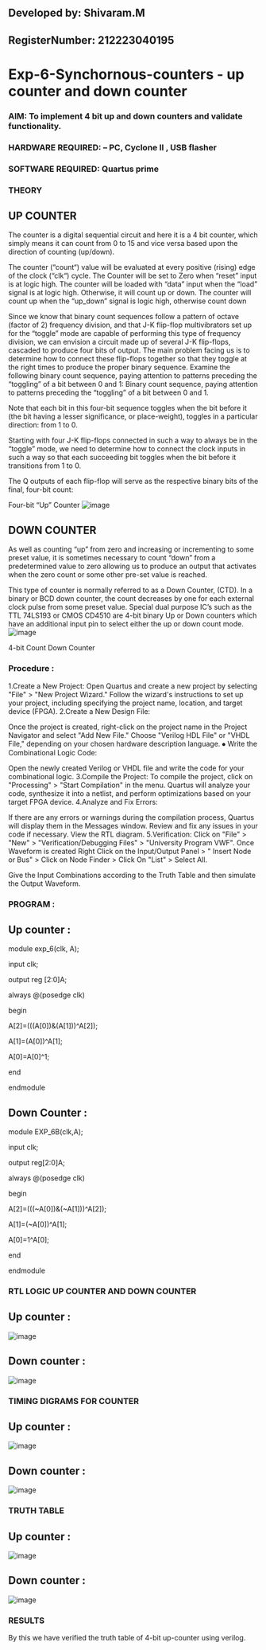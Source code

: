 ## Developed by: Shivaram.M
## RegisterNumber: 212223040195
# Exp-6-Synchornous-counters - up counter and down counter 
### AIM: To implement 4 bit up and down counters and validate  functionality.
### HARDWARE REQUIRED:  – PC, Cyclone II , USB flasher
### SOFTWARE REQUIRED:   Quartus prime
### THEORY 

## UP COUNTER 
The counter is a digital sequential circuit and here it is a 4 bit counter, which simply means it can count from 0 to 15 and vice versa based upon the direction of counting (up/down). 

The counter (“count“) value will be evaluated at every positive (rising) edge of the clock (“clk“) cycle.
The Counter will be set to Zero when “reset” input is at logic high.
The counter will be loaded with “data” input when the “load” signal is at logic high. Otherwise, it will count up or down.
The counter will count up when the “up_down” signal is logic high, otherwise count down

Since we know that binary count sequences follow a pattern of octave (factor of 2) frequency division, and that J-K flip-flop multivibrators set up for the “toggle” mode are capable of performing this type of frequency division, we can envision a circuit made up of several J-K flip-flops, cascaded to produce four bits of output.
The main problem facing us is to determine how to connect these flip-flops together so that they toggle at the right times to produce the proper binary sequence.
Examine the following binary count sequence, paying attention to patterns preceding the “toggling” of a bit between 0 and 1:
Binary count sequence, paying attention to patterns preceding the “toggling” of a bit between 0 and 1.

Note that each bit in this four-bit sequence toggles when the bit before it (the bit having a lesser significance, or place-weight), toggles in a particular direction: from 1 to 0.



 
 

Starting with four J-K flip-flops connected in such a way to always be in the “toggle” mode, we need to determine how to connect the clock inputs in such a way so that each succeeding bit toggles when the bit before it transitions from 1 to 0.

The Q outputs of each flip-flop will serve as the respective binary bits of the final, four-bit count:

 
 

Four-bit “Up” Counter
![image](https://user-images.githubusercontent.com/36288975/169644758-b2f4339d-9532-40c5-af40-8f4f8c942e2c.png)



## DOWN COUNTER 

As well as counting “up” from zero and increasing or incrementing to some preset value, it is sometimes necessary to count “down” from a predetermined value to zero allowing us to produce an output that activates when the zero count or some other pre-set value is reached.

This type of counter is normally referred to as a Down Counter, (CTD). In a binary or BCD down counter, the count decreases by one for each external clock pulse from some preset value. Special dual purpose IC’s such as the TTL 74LS193 or CMOS CD4510 are 4-bit binary Up or Down counters which have an additional input pin to select either the up or down count mode.
![image](https://user-images.githubusercontent.com/36288975/169644844-1a14e123-7228-4ed8-81a9-eb937dff4ac8.png)


4-bit Count Down Counter
### Procedure :
1.Create a New Project: Open Quartus and create a new project by selecting "File" > "New Project Wizard." Follow the wizard's instructions to set up your project, including specifying the project name, location, and target device (FPGA). 2.Create a New Design File:

Once the project is created, right-click on the project name in the Project Navigator and select "Add New File." Choose "Verilog HDL File" or "VHDL File," depending on your chosen hardware description language. ⦁ Write the Combinational Logic Code:

Open the newly created Verilog or VHDL file and write the code for your combinational logic. 3.Compile the Project: To compile the project, click on "Processing" > "Start Compilation" in the menu. Quartus will analyze your code, synthesize it into a netlist, and perform optimizations based on your target FPGA device. 4.Analyze and Fix Errors:

If there are any errors or warnings during the compilation process, Quartus will display them in the Messages window. Review and fix any issues in your code if necessary. View the RTL diagram. 5.Verification: Click on "File" > "New" > "Verification/Debugging Files" > "University Program VWF". Once Waveform is created Right Click on the Input/Output Panel > " Insert Node or Bus" > Click on Node Finder > Click On "List" > Select All.

Give the Input Combinations according to the Truth Table and then simulate the Output Waveform.

### PROGRAM :
## Up counter :

module exp_6(clk, A);

input clk;

output reg [2:0]A;

always @(posedge clk)

begin

 A[2]=(((A[0])&(A[1]))^A[2]);
	
 A[1]=(A[0])^A[1];
	
 A[0]=A[0]^1;

end

endmodule

## Down Counter :

module EXP_6B(clk,A);

input clk;

output reg[2:0]A;

always @(posedge clk)

begin

 A[2]=(((~A[0])&(~A[1]))^A[2]);

A[1]=(~A[0])^A[1];
	
A[0]=1^A[0];

end

endmodule

### RTL LOGIC UP COUNTER AND DOWN COUNTER  

## Up counter :

![image](https://github.com/Shivaram2525/Exp-7-Synchornous-counters-/assets/144226303/ccc0946f-9fa1-445c-a6c5-e78192648a42)

## Down counter :

![image](https://github.com/Shivaram2525/Exp-7-Synchornous-counters-/assets/144226303/9db343ce-6445-48b3-904d-ea603c16fb74)

### TIMING DIGRAMS FOR COUNTER  

## Up counter :

![image](https://github.com/Shivaram2525/Exp-7-Synchornous-counters-/assets/144226303/b5f2b4bb-250e-44ce-84cb-5d2f0b2bb2a0)

## Down counter :

![image](https://github.com/Shivaram2525/Exp-7-Synchornous-counters-/assets/144226303/02c3a4b2-c92d-45eb-9c4f-870169a49152)


### TRUTH TABLE 

## Up counter :

![image](https://github.com/Shivaram2525/Exp-7-Synchornous-counters-/assets/144226303/d78f182c-23de-4258-b530-6918705c1255)

## Down counter :

![image](https://github.com/Shivaram2525/Exp-7-Synchornous-counters-/assets/144226303/c732ecdd-2364-4bf9-8fa1-e067301eecd8)

### RESULTS 
By this we have verified the truth table of 4-bit up-counter using verilog.
